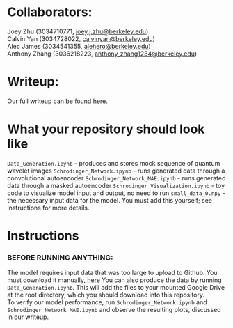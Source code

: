 # Collaborators:
Joey Zhu (3034710771, joey.j.zhu@berkeley.edu)  
Calvin Yan (3034728022, calvinyan@berkeley.edu)  
Alec James (3034541355, alehero@berkeley.edu)  
Anthony Zhang (3036218223, anthony_zhang1234@berkeley.edu)  

# Writeup:
Our full writeup can be found [here.](https://docs.google.com/document/d/11M-RaV-CoSOn_s33ZAN3cl8BvORWqM5JV4Jn7KMgf9A/edit?usp=sharing)

# What your repository should look like
`Data_Generation.ipynb` - produces and stores mock sequence of quantum wavelet images
`Schrodinger_Network.ipynb` - runs generated data through a convolutional autoencoder
`Schrodinger_Network_MAE.ipynb` - runs generated data through a masked autoencoder
`Schrodinger_Visualization.ipynb` - toy code to visualize model input and output, no need to run
`small_data_0.npy` - the necessary input data for the model. You must add this yourself; see instructions for more details.

# Instructions
### BEFORE RUNNING ANYTHING:
The model requires input data that was too large to upload to Github. You must download it manually, [here](https://drive.google.com/file/d/1LSFFQ69SqGq7GAMg-7BeM5VD_VwT1pyD/view?usp=sharing)
You can also produce the data by running `Data_Generation.ipynb`. This will add the files to your mounted Google Drive at the root directory, which you should download into this repository.  
To verify our model performance, run `Schrodinger_Network.ipynb` and `Schrodinger_Network_MAE.ipynb` and observe the resulting plots, discussed in our writeup.
